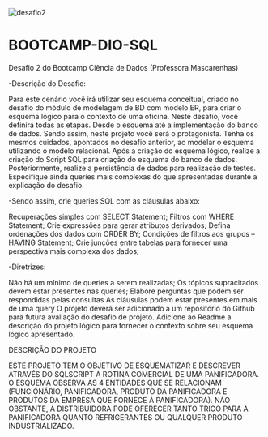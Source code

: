 ![desafio2](https://github.com/anicetoestevam/BOOTCAMP-DIO-SQL/assets/121691977/649c1d10-006d-448d-ae5d-e1993ede82c0)
# BOOTCAMP-DIO-SQL
Desafio 2 do Bootcamp Ciência de Dados (Professora Mascarenhas)

-Descrição do Desafio:

Para este cenário você irá utilizar seu esquema conceitual, criado no desafio do módulo de modelagem de BD com modelo ER, para criar o esquema lógico para o contexto de uma oficina. Neste desafio, você definirá todas as etapas. Desde o esquema até a implementação do banco de dados. Sendo assim, neste projeto você será o protagonista. Tenha os mesmos cuidados, apontados no desafio anterior, ao modelar o esquema utilizando o modelo relacional. Após a criação do esquema lógico, realize a criação do Script SQL para criação do esquema do banco de dados. Posteriormente, realize a persistência de dados para realização de testes. Especifique ainda queries mais complexas do que apresentadas durante a explicação do desafio. 

-Sendo assim, crie queries SQL com as cláusulas abaixo:

Recuperações simples com SELECT Statement;
Filtros com WHERE Statement;
Crie expressões para gerar atributos derivados;
Defina ordenações dos dados com ORDER BY;
Condições de filtros aos grupos – HAVING Statement;
Crie junções entre tabelas para fornecer uma perspectiva mais complexa dos dados;

-Diretrizes:

Não há um mínimo de queries a serem realizadas;
Os tópicos supracitados devem estar presentes nas queries;
Elabore perguntas que podem ser respondidas pelas consultas
As cláusulas podem estar presentes em mais de uma query
O projeto deverá ser adicionado a um repositório do Github para futura avaliação do desafio de projeto. Adicione ao Readme a descrição do projeto lógico para fornecer o contexto sobre seu esquema lógico apresentado.


DESCRIÇÃO DO PROJETO

ESTE PROJETO TEM O OBJETIVO DE ESQUEMATIZAR E DESCREVER ATRAVÉS DO SQLSCRIPT A ROTINA COMERCIAL DE UMA PANIFICADORA. O ESQUEMA OBSERVA AS 4 ENTIDADES QUE SE RELACIONAM (FUNCIONÁRIO, PANIFICADORA, PRODUTO DA PANIFICADORA E PRODUTOS DA EMPRESA QUE FORNECE À PANIFICADORA). NÃO OBSTANTE, A DISTRIBUIDORA PODE OFERECER TANTO TRIGO PARA A PANIFICADORA QUANTO REFRIGERANTES OU QUALQUER PRODUTO INDUSTRIALIZADO. 

